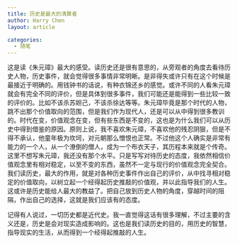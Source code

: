 ```yaml
---
title: 历史是最大的清算者
author: Harry Chen
layout: article

categories:
  - 随笔
---
```


  这是读《朱元璋》最大的感受。读历史还是很有意思的，从旁观者的角度去看待历史人物，历史事件，就会觉得很多事情非常明晰。是非得失或许只有在这个时候是最接近于明确的。用钱钟书的话说，有种衣锦还乡的感觉。或许不同的人看朱元璋就会有完全不同的评价，但是具体到很多事件，我们可能还是能得到一些比较一致的评价的。比如不该杀苏妲己，不该杀徐达等等。朱元璋毕竟是那个时代的人物，跳不出那个价值取向的范围，但是我们作为现代人，还是可以从中得到很多教训的。时代在变，价值观念在变，但有些东西是不变的，这也是为什么我们可以从历史中得到借鉴的原因。原则上说，我不喜欢朱元璋，不喜欢他的残忍阴狠，但是不得不承认，他童年极为坎坷，对元朝那么憎恨也正常。不过他这个人确实是非常有能力的一个人，从一个潦倒的僧人，成为一个布衣天子，其历程本来就是个传奇。这里不想写朱元璋，我还没有那个水平。只是写写对待历史的态度，我依然相信价值观念里有相对稳定，以至不变的东西，虽然不一定与现行的价值观念完全契合。我们读历史，最大的作用，就是对各种历史事件作出自己的评价，从中找寻相对稳定的价值取向，以树立起一个经得起历史推敲的价值观，并以此指导我们的人生。这或许是历史能给人最大的教益了。把自己放到历史人物的角度，穿越时间的阻隔，作出自己的选择，这就是我们应该有的态度。

  记得有人说过，一切历史都是近代史。我一直觉得这话有很多理解，不过主要的含义还是，历史是会对现实造成影响的。这也是我们读历史的目的，用历史的智慧，指导现实的生活，从而得到一个经得起推敲的人生。

